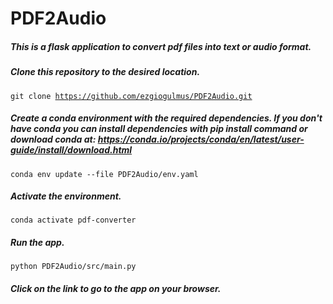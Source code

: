 # PDF2Audio
##### This is a flask application to convert pdf files into text or audio format.
##### Clone this repository to the desired location.
<code>git clone https://github.com/ezgiogulmus/PDF2Audio.git</code>
##### Create a conda environment with the required dependencies. If you don't have conda you can install dependencies with pip install command or download conda at: https://conda.io/projects/conda/en/latest/user-guide/install/download.html
<code>conda env update --file PDF2Audio/env.yaml</code>
##### Activate the environment.
<code>conda activate pdf-converter</code>
##### Run the app.
<code>python PDF2Audio/src/main.py</code>
##### Click on the link to go to the app on your browser.
